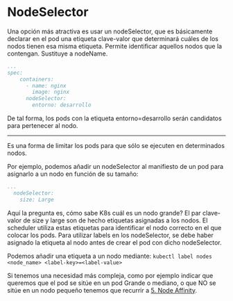 # NodeSelector

Una opción más atractiva es usar un nodeSelector, que es básicamente declarar en el pod una etiqueta clave-valor que determinará cuáles de los nodos tienen esa misma etiqueta. 
Permite identificar aquellos nodos que la contengan. Sustituye a nodeName. 

```yaml
...
spec:
	containers:
	  - name: nginx
	    image: nginx
	  nodeSelector:
	    entorno: desarrollo
```

De tal forma, los pods con la etiqueta entorno=desarrollo serán candidatos para pertenecer al nodo. 

---
Es una forma de limitar los pods para que sólo se ejecuten en determinados nodos. 

Por ejemplo, podemos añadir un nodeSelector al manifiesto de un pod para asignarlo a un nodo en función de su tamaño:
```yaml
...
  nodeSelector:
    size: Large
```

Aquí la pregunta es, cómo sabe K8s cuál es un nodo grande? 
El par clave-valor de size y large son de hecho etiquetas asignadas a los nodos. El scheduler utiliza estas etiquetas para identificar el nodo correcto en el que colocar los pods. 
Para utilizar labels en los nodeSelector, se debe haber asignado la etiqueta al nodo antes de crear el pod con dicho nodeSelector.

Podemos añadir una etiqueta a un nodo mediante:
``kubectl label nodes <node_name> <label-key>=<label-value>``

Si tenemos una necesidad más compleja, como por ejemplo indicar que queremos que el pod se sitúe en un pod Grande o mediano, o que NO se sitúe en un nodo pequeño tenemos que recurrir a [5. Node Affinity](./5.%20Node%20Affinity.md).

